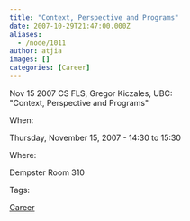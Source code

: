 ```yaml
---
title: "Context, Perspective and Programs"
date: 2007-10-29T21:47:00.000Z
aliases:
  - /node/1011
author: atjia
images: []
categories: [Career]
---
```


Nov 15 2007 CS FLS, Gregor Kiczales, UBC: \
"Context, Perspective and Programs"

When: 

Thursday, November 15, 2007 - 14:30 to 15:30

Where: 

Dempster Room 310

Tags: 

[Career](/career)
